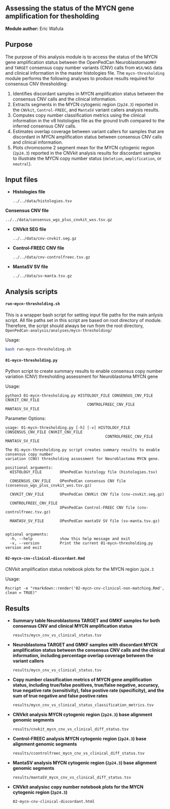 ## Assessing the status of the MYCN gene amplification for thesholding
**Module author:** Eric Wafula

## Purpose
The purpose of this analysis module is to access the status of the MYCN gene amplification status between the OpenPedCan Neuroblastoma`GMKF` and `TARGET` consensus copy number variants (CNV) calls from `WSX/WGS` data and clinical information in the master histologies file. The `mycn-thresholding` module performs the following analyses to produce results required for consensus CNV thresholding: 
1. Identifies discordant samples in MYCN amplification status between the consensus CNV calls and the clinical information.
2. Extracts segments in the MYCN cytogenic region (`2p24.3`) reported in the `CNVkit`, `Control-FREEC`, and `MantaSV` variant callers analysis results.
3. Computes copy number classification metrics using the clinical information in the v8 histologies file as the ground truth compared to the inferred consensus CNV calls.
4. Estimates overlap coverage between variant callers for samples that are discordant in MYCN amplification status between consensus CNV calls and clinical information.
5. Plots chromosome 2 segment mean for the MYCN cytogenic region (`2p24.3`) reported in the CNVkit analysis results for discordant samples to illustrate the MYCN copy number status (`deletion`, `amplification`, or `neutral`). 


## Input files
- **Histologies file**

  `../../data/histologies.tsv`

 **Consensus CNV file**

  `../../data/consensus_wgs_plus_cnvkit_wxs.tsv.gz`

- **CNVkit SEG file**

  `../../data/cnv-cnvkit.seg.gz`

- **Control-FREEC CNV file**

  `../../data/cnv-controlfreec.tsv.gz`

- **MantaSV SV file**

  `../../data/sv-manta.tsv.gz`


## Analysis scripts

#### `run-mycn-thresholding.sh`
This is a wrapper bash script for setting input file paths for the main anlysis script. All file paths set in this script are based on root directory of module. Therefore, the script should always be run from the root directory, `OpenPedCan-analysis/analyses/mycn-thresholding/`


Usage:
```bash
bash run-mycn-thresholding.sh
```

#### `01-mycn-thresholding.py`
Python script to create summary results to enable consensus copy number variation (CNV) thresholding assessment for Neuroblastoma MYCN gene

Usage:
```
python3 01-mycn-thresholding.py HISTOLOGY_FILE CONSENSUS_CNV_FILE CNVKIT_CNV_FILE
                                    CONTROLFREEC_CNV_FILE MANTASV_SV_FILE
```

Parameter Options:
```
usage: 01-mycn-thresholding.py [-h] [-v] HISTOLOGY_FILE CONSENSUS_CNV_FILE CNVKIT_CNV_FILE
                                            CONTROLFREEC_CNV_FILE MANTASV_SV_FILE

The 01-mycn-thresholding.py script creates summary results to enable consensus copy number
variation (CNV) thresholding assessment for Neuroblastoma MYCN gene.

positional arguments:
  HISTOLOGY_FILE        OPenPedCan histology file (histologies.tsv)
                        
  CONSENSUS_CNV_FILE    OPenPedCan consensus CNV file (consensus_wgs_plus_cnvkit_wxs.tsv.gz)
                        
  CNVKIT_CNV_FILE       OPenPedCan CNVKit CNV file (cnv-cnvkit.seg.gz)
                        
  CONTROLFREEC_CNV_FILE
                        OPenPedCan Control-FREEC CNV file (cnv-controlfreec.tsv.gz)
                        
  MANTASV_SV_FILE       OPenPedCan mantaSV SV file (sv-manta.tsv.gz)
                        

optional arguments:
  -h, --help            show this help message and exit
  -v, --version         Print the current 01-mycn-thresholding.py version and exit
```

#### `02-mycn-cnv-clinical-discordant.Rmd`
CNVkit amplification status notebook plots for the MYCN region `2p24.3`

Usage:
```
Rscript -e "rmarkdown::render('02-mycn-cnv-clinical-non-matching.Rmd', clean = TRUE)"
```

## Results

- **Summary table Neuroblastoma TARGET and GMKF samples for both consensus CNV and clinical MYCN amplification status**

  `results/mycn_cnv_vs_clinical_status.tsv`

- **Neuroblastoma TARGET and GMKF samples with discordant MYCN amplification status between the consensus CNV calls and the clinical information, including percentage overlap coverage  between the variant callers**

  `results/mycn_cnv_vs_clinical_status.tsv`

- **Copy number classification metrics of MYCN gene amplification status, including true/false positives, true/false negative, accuracy, true negative rate (sensitivity), false postive rate (specificity), and the sum of true negative and false postive rates**

  `results/mycn_cnv_vs_clinical_status_classification_metrics.tsv`

- **CNVkit analysis MYCN cytogenic region (`2p24.3`) base alignment genomic segments**

  `results/cnvkit_mycn_cnv_vs_clinical_diff_status.tsv`

- **Control-FREEC analysis MYCN cytogenic region (`2p24.3`) base alignment genomic segments**

  `results/ccontrolfreec_mycn_cnv_vs_clinical_diff_status.tsv`

- **MantaSV analysis MYCN cytogenic region (`2p24.3`) base alignment genomic segments**

  `results/mantaSV_mycn_cnv_vs_clinical_diff_status.tsv`

- **CNVkit analysisc copy number notebook plots for the MYCN cytogenic region (`2p24.3`)**

  `02-mycn-cnv-clinical-discordant.html`

